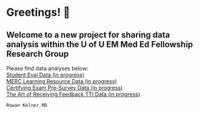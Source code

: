 # Greetings! 👋
## Welcome to a new project for sharing data analysis within the U of U EM Med Ed Fellowship Research Group
Please find data analyses below:
\
[Student Eval Data (in progress)](Student-Eval-Data-Summary.html)
\
[MERC Learning Resource Data (in progress)](Learning_Resources.html)
\
[Certifying Exam Pre-Survey Data (in progress)](Mock_CE_Graphs_and_Tables.html)
\
[The Art of Receiving Feedback TTI Data (in progress)](TTI_Pre_Post_Stats_Table.html)



`Rowan Kelner MD`
